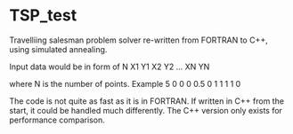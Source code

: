 # TSP_test
Travelliing salesman problem solver re-written from FORTRAN to C++, using simulated annealing. 

Input data would be in form of 
N 
X1 Y1
X2 Y2
...
XN YN

where N is the number of points. Example
5
0 0
0 0.5
0 1
1 1
1 0

The code is not quite as fast as it is in FORTRAN. If written in C++ from the start, it could be handled much differently. 
The C++ version only exists for performance comparison.
